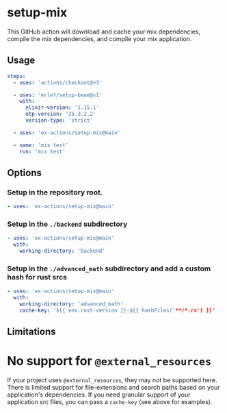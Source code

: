 # setup-mix

This GitHub action will download and cache your mix dependencies, compile the
mix dependencies, and compile your mix application.

## Usage

```yml
steps:
  - uses: 'actions/checkout@v3'

  - uses: 'erlef/setup-beam@v1'
    with:
      elixir-version: '1.15.1'
      otp-version: '25.3.2.2'
      version-type: 'strict'

  - uses: 'ex-actions/setup-mix@main'

  - name: 'mix test'
    run: 'mix test'
```

## Options

### Setup in the repository root.

```yml
- uses: 'ex-actions/setup-mix@main'
```

### Setup in the `./backend` subdirectory

```yml
- uses: 'ex-actions/setup-mix@main'
  with:
    working-directory: 'backend'
```

### Setup in the `./advanced_math` subdirectory and add a custom hash for rust srcs

```yml
- uses: 'ex-actions/setup-mix@main'
  with:
    working-directory: 'advanced_math'
    cache-key: '${{ env.rust-version }}-${{ hashFiles('**/*.rs') }}'
```

## Limitations

# No support for `@external_resources`

If your project uses `@external_resources`, they may not be supported here.
There is limited support for file-extensions and search paths based on your
application's dependencies. If you need granular support of your application
src files, you can pass a `cache-key` (see above for examples).
